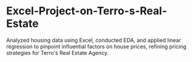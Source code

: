 # Excel-Project-on-Terro-s-Real-Estate
Analyzed housing data using Excel, conducted EDA, and applied linear regression to pinpoint influential factors on house prices, refining pricing strategies for Terro's Real Estate Agency.
